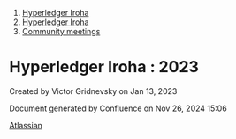 1. [Hyperledger Iroha](index.html)
2. [Hyperledger Iroha](Hyperledger-Iroha_20873224.html)
3. [Community meetings](Community-meetings_21012606.html)

# Hyperledger Iroha : 2023

Created by Victor Gridnevsky on Jan 13, 2023

Document generated by Confluence on Nov 26, 2024 15:06

[Atlassian](http://www.atlassian.com/)
